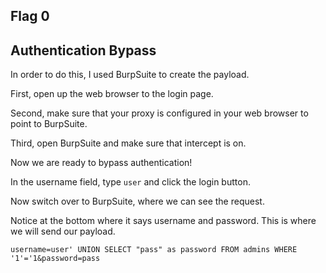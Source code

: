 ## Flag 0

## Authentication Bypass

In order to do this, I used BurpSuite to create the payload. 

First, open up the web browser to the login page.

Second, make sure that your proxy is configured in your web browser to point to BurpSuite.

Third, open BurpSuite and make sure that intercept is on.

Now we are ready to bypass authentication!

In the username field, type ``user`` and click the login button.

Now switch over to BurpSuite, where we can see the request. 

Notice at the bottom where it says username and password. This is where we will send our payload.

``username=user' UNION SELECT "pass" as password FROM admins WHERE '1'='1&password=pass``
